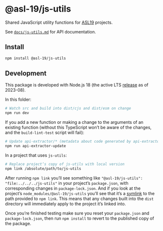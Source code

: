 # @asl-19/js-utils

Shared JavaScript utility functions for [ASL19](https://asl19.org/) projects.

See [`docs/js-utils.md`](./docs/js-utils.md) for API documentation.

## Install

```sh
npm install @asl-19/js-utils
```

## Development

This package is developed with Node.js 18 (the active LTS [release](https://nodejs.org/en/about/releases/) as of 2023-08).

In this folder:

```sh
# Watch src and build into dist/cjs and dist/esm on change
npm run dev
```

If you add a new function or making a change to the arguments of an existing function (without this TypeScript won’t be aware of the changes, and the `build-lint-test` script will fail):

```sh
# Update api-extractor/* (metadata about code generated by api-extractor), docs/* (Markdown documentation generated by api-documenter using api-extractor metadata) and types/js-utils.d.ts (types generated by api-extractor)
npm run api-extractor-update
```

In a project that uses `js-utils`:

```sh
# Replace project‘s copy of js-utils with local version
npm link /absolute/path/to/js-utils
```

After running `npm link` you’ll see something like `"@asl-19/js-utils": "file:../../../js-utils"` in your project’s `package.json`, with corresponding changes in `package-lock.json`. And if you look at the project’s `node_modules/@asl-19/js-utils` you’ll see that it’s a [symlink](https://en.wikipedia.org/wiki/Symbolic_link) to the path provided to `npm link`. This means that any changes built into the `dist` directory will immediately apply to the project it’s linked into.

Once you’re finished testing make sure you reset your `package.json` and `package-lock.json`, then run `npm install` to revert to the published copy of the package.
